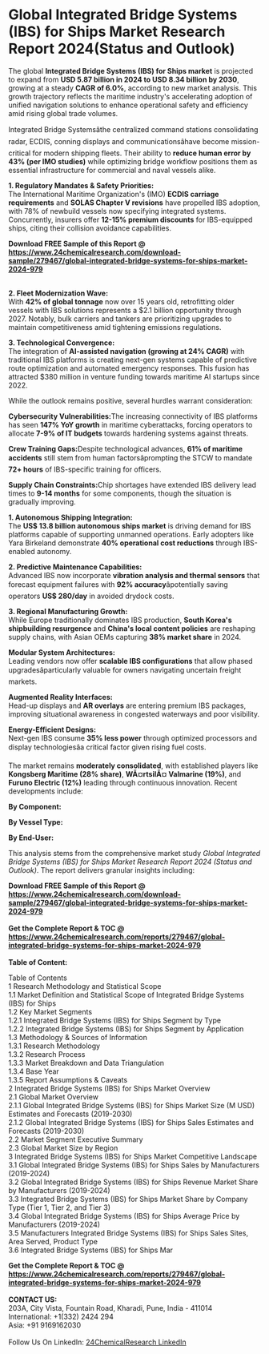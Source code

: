 <h1>Global Integrated Bridge Systems (IBS) for Ships Market Research Report 2024(Status and Outlook)</h1><p>The global <strong>Integrated Bridge Systems (IBS) for Ships market</strong> is projected to expand from <strong>USD 5.87 billion in 2024 to USD 8.34 billion by 2030</strong>, growing at a steady <strong>CAGR of 6.0%</strong>, according to new market analysis. This growth trajectory reflects the maritime industry's accelerating adoption of unified navigation solutions to enhance operational safety and efficiency amid rising global trade volumes.</p><p>Integrated Bridge Systemsâthe centralized command stations consolidating radar, ECDIS, conning displays and communicationsâhave become mission-critical for modern shipping fleets. Their ability to <strong>reduce human error by 43% (per IMO studies)</strong> while optimizing bridge workflow positions them as essential infrastructure for commercial and naval vessels alike.</p><p><strong>1. Regulatory Mandates &amp; Safety Priorities:</strong><br>
The International Maritime Organization's (IMO) <strong>ECDIS carriage requirements</strong> and <strong>SOLAS Chapter V revisions</strong> have propelled IBS adoption, with 78% of newbuild vessels now specifying integrated systems. Concurrently, insurers offer <strong>12-15% premium discounts</strong> for IBS-equipped ships, citing their collision avoidance capabilities.</p><div><b>Download FREE Sample of this Report @ 
            <a href="https://www.24chemicalresearch.com/download-sample/279467/global-integrated-bridge-systems-for-ships-market-2024-979">
            https://www.24chemicalresearch.com/download-sample/279467/global-integrated-bridge-systems-for-ships-market-2024-979</a></b></div><br><p><strong>2. Fleet Modernization Wave:</strong><br>
With <strong>42% of global tonnage</strong> now over 15 years old, retrofitting older vessels with IBS solutions represents a $2.1 billion opportunity through 2027. Notably, bulk carriers and tankers are prioritizing upgrades to maintain competitiveness amid tightening emissions regulations.</p><p><strong>3. Technological Convergence:</strong><br>
The integration of <strong>AI-assisted navigation (growing at 24% CAGR)</strong> with traditional IBS platforms is creating next-gen systems capable of predictive route optimization and automated emergency responses. This fusion has attracted $380 million in venture funding towards maritime AI startups since 2022.</p><p>While the outlook remains positive, several hurdles warrant consideration:</p><p><strong>Cybersecurity Vulnerabilities:</strong>The increasing connectivity of IBS platforms has seen <strong>147% YoY growth</strong> in maritime cyberattacks, forcing operators to allocate <strong>7-9% of IT budgets</strong> towards hardening systems against threats.</p><p><strong>Crew Training Gaps:</strong>Despite technological advances, <strong>61% of maritime accidents</strong> still stem from human factorsâprompting the STCW to mandate <strong>72+ hours</strong> of IBS-specific training for officers.</p><p><strong>Supply Chain Constraints:</strong>Chip shortages have extended IBS delivery lead times to <strong>9-14 months</strong> for some components, though the situation is gradually improving.</p><p><strong>1. Autonomous Shipping Integration:</strong><br>
The <strong>US$ 13.8 billion autonomous ships market</strong> is driving demand for IBS platforms capable of supporting unmanned operations. Early adopters like Yara Birkeland demonstrate <strong>40% operational cost reductions</strong> through IBS-enabled autonomy.</p><p><strong>2. Predictive Maintenance Capabilities:</strong><br>
Advanced IBS now incorporate <strong>vibration analysis and thermal sensors</strong> that forecast equipment failures with <strong>92% accuracy</strong>âpotentially saving operators <strong>US$ 280/day</strong> in avoided drydock costs.</p><p><strong>3. Regional Manufacturing Growth:</strong><br>
While Europe traditionally dominates IBS production, <strong>South Korea's shipbuilding resurgence</strong> and <strong>China's local content policies</strong> are reshaping supply chains, with Asian OEMs capturing <strong>38% market share</strong> in 2024.</p><p><strong>Modular System Architectures:</strong><br>
	Leading vendors now offer <strong>scalable IBS configurations</strong> that allow phased upgradesâparticularly valuable for owners navigating uncertain freight markets.</p><p><strong>Augmented Reality Interfaces:</strong><br>
	Head-up displays and <strong>AR overlays</strong> are entering premium IBS packages, improving situational awareness in congested waterways and poor visibility.</p><p><strong>Energy-Efficient Designs:</strong><br>
	Next-gen IBS consume <strong>35% less power</strong> through optimized processors and display technologiesâa critical factor given rising fuel costs.</p><p>The market remains <strong>moderately consolidated</strong>, with established players like <strong>Kongsberg Maritime (28% share)</strong>, <strong>WÃ¤rtsilÃ¤ Valmarine (19%)</strong>, and <strong>Furuno Electric (12%)</strong> leading through continuous innovation. Recent developments include:</p><p><strong>By Component:</strong></p><p><strong>By Vessel Type:</strong></p><p><strong>By End-User:</strong></p><p>This analysis stems from the comprehensive market study <em>Global Integrated Bridge Systems (IBS) for Ships Market Research Report 2024 (Status and Outlook)</em>. The report delivers granular insights including:</p><div><b>Download FREE Sample of this Report @ 
            <a href="https://www.24chemicalresearch.com/download-sample/279467/global-integrated-bridge-systems-for-ships-market-2024-979">
            https://www.24chemicalresearch.com/download-sample/279467/global-integrated-bridge-systems-for-ships-market-2024-979</a></b></div><br><div><b>Get the Complete Report & TOC @ 
            <a href="https://www.24chemicalresearch.com/reports/279467/global-integrated-bridge-systems-for-ships-market-2024-979">
            https://www.24chemicalresearch.com/reports/279467/global-integrated-bridge-systems-for-ships-market-2024-979</a></b></div><br>
            <b>Table of Content:</b><p>Table of Contents<br />
 1 Research Methodology and Statistical Scope<br />
 1.1 Market Definition and Statistical Scope of Integrated Bridge Systems (IBS) for Ships<br />
 1.2 Key Market Segments<br />
 1.2.1 Integrated Bridge Systems (IBS) for Ships Segment by Type<br />
 1.2.2 Integrated Bridge Systems (IBS) for Ships Segment by Application<br />
 1.3 Methodology & Sources of Information<br />
 1.3.1 Research Methodology<br />
 1.3.2 Research Process<br />
 1.3.3 Market Breakdown and Data Triangulation<br />
 1.3.4 Base Year<br />
 1.3.5 Report Assumptions & Caveats<br />
 2 Integrated Bridge Systems (IBS) for Ships Market Overview<br />
 2.1 Global Market Overview<br />
 2.1.1 Global Integrated Bridge Systems (IBS) for Ships Market Size (M USD) Estimates and Forecasts (2019-2030)<br />
 2.1.2 Global Integrated Bridge Systems (IBS) for Ships Sales Estimates and Forecasts (2019-2030)<br />
 2.2 Market Segment Executive Summary<br />
 2.3 Global Market Size by Region<br />
 3 Integrated Bridge Systems (IBS) for Ships Market Competitive Landscape<br />
 3.1 Global Integrated Bridge Systems (IBS) for Ships Sales by Manufacturers (2019-2024)<br />
 3.2 Global Integrated Bridge Systems (IBS) for Ships Revenue Market Share by Manufacturers (2019-2024)<br />
 3.3 Integrated Bridge Systems (IBS) for Ships Market Share by Company Type (Tier 1, Tier 2, and Tier 3)<br />
 3.4 Global Integrated Bridge Systems (IBS) for Ships Average Price by Manufacturers (2019-2024)<br />
 3.5 Manufacturers Integrated Bridge Systems (IBS) for Ships Sales Sites, Area Served, Product Type<br />
 3.6 Integrated Bridge Systems (IBS) for Ships Mar</p><div><b>Get the Complete Report & TOC @ 
            <a href="https://www.24chemicalresearch.com/reports/279467/global-integrated-bridge-systems-for-ships-market-2024-979">
            https://www.24chemicalresearch.com/reports/279467/global-integrated-bridge-systems-for-ships-market-2024-979</a></b></div><br><b>CONTACT US:</b><br>
            203A, City Vista, Fountain Road, Kharadi, Pune, India - 411014<br>
            International: +1(332) 2424 294<br>
            Asia: +91 9169162030 <br><br>
            Follow Us On LinkedIn: <a href="https://www.linkedin.com/company/24chemicalresearch/">24ChemicalResearch LinkedIn</a>